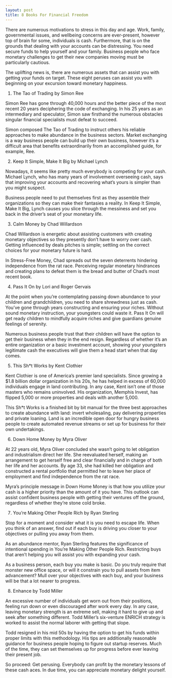 ```yaml
---
layout: post
title: 8 Books For Financial Freedom
---
```


There are numerous motivations to stress in this day and age. Work, family, governmental issues, and wellbeing concerns are ever-present, however top of brain for some, individuals is cash. Furthermore, that is on the grounds that dealing with your accounts can be distressing. You need secure funds to help yourself and your family. Business people who face monetary challenges to get their new companies moving must be particularly cautious.

The uplifting news is, there are numerous assets that can assist you with getting your funds on target. These eight peruses can assist you with beginning on your excursion toward monetary happiness.

1. The Tao of Trading by Simon Ree

Simon Ree has gone through 40,000 hours and the better piece of the most recent 20 years deciphering the code of exchanging. In his 25 years as an intermediary and speculator, Simon saw firsthand the numerous obstacles singular financial specialists must defeat to succeed.

Simon composed The Tao of Trading to instruct others his reliable approaches to make abundance in the business sectors. Market exchanging is a way business people can build up their own business, however it’s a difficult area that benefits extraordinarily from an accomplished guide, for example, Ree.

2. Keep It Simple, Make It Big by Michael Lynch

Nowadays, it seems like pretty much everybody is competing for your cash. Michael Lynch, who has many years of involvement overseeing cash, says that improving your accounts and recovering what’s yours is simpler than you might suspect.

Business people need to put themselves first as they assemble their organizations so they can make their fantasies a reality. In Keep It Simple, Make It Big, Lynch causes you slice through the messiness and set you back in the driver’s seat of your monetary life.

3. Calm Money by Chad Willardson

Chad Willardson is energetic about assisting customers with creating monetary objectives so they presently don’t have to worry over cash. Getting influenced by deals pitches is simple; settling on the correct choices for your monetary future is hard.

In Stress-Free Money, Chad spreads out the seven deterrents hindering independence from the rat race. Perceiving regular monetary hindrances and creating plans to defeat them is the bread and butter of Chad’s most recent book.

4. Pass It On by Lori and Roger Gervais

At the point when you’re contemplating passing down abundance to your children and grandchildren, you need to share shrewdness just as cash. You’ve gone through years constructing and ensuring your riches. Without sound monetary instruction, your youngsters could waste it. Pass It On will get ready children to mindfully acquire riches and give guardians genuine feelings of serenity.

Numerous business people trust that their children will have the option to get their business when they in the end resign. Regardless of whether it’s an entire organization or a basic investment account, showing your youngsters legitimate cash the executives will give them a head start when that day comes.

5. This Sh*t Works by Kent Clothier

Kent Clothier is one of America’s premier land specialists. Since growing a $1.8 billion dollar organization in his 20s, he has helped in excess of 60,000 individuals engage in land contributing. In any case, Kent isn’t one of those masters who remains uninvolved. His organization, Memphis Invest, has flipped 5,000 or more properties and deals with another 5,000.

This Sh*t Works is a finished bit by bit manual for the three best approaches to create abundance with land: invert wholesaling, pay delivering properties and private loaning. Land is an incredible open door for hungry business people to create automated revenue streams or set up for business for their own undertakings.

6. Down Home Money by Myra Oliver

At 22 years old, Myra Oliver concluded she wasn’t going to let obligation and industrialism direct her life. She reevaluated herself, making an arrangement to get herself free and clear financially and in charge of both her life and her accounts. By age 33, she had killed her obligation and constructed a rental portfolio that permitted her to leave her place of employment and find independence from the rat race.

Myra’s principle message in Down Home Money is that how you utilize your cash is a higher priority than the amount of it you have. This outlook can assist confident business people with getting their ventures off the ground, regardless of whether they’re stone cold broke.

7. You’re Making Other People Rich by Ryan Sterling

Stop for a moment and consider what it is you need to escape life. When you think of an answer, find out if each buy is driving you closer to your objectives or pulling you away from them.

As an abundance mentor, Ryan Sterling features the significance of intentional spending in You’re Making Other People Rich. Restricting buys that aren’t helping you will assist you with expanding your cash.

As a business person, each buy you make is basic. Do you truly require that monster new office space, or will it constrain you to pull assets from item advancement? Mull over your objectives with each buy, and your business will be that a lot nearer to progress.

8. Enhance by Todd Miller

An excessive number of individuals get worn out from their positions, feeling run down or even discouraged after work every day. In any case, leaving monetary strength is an extreme sell, making it hard to give up and seek after something different. Todd Miller’s six-venture ENRICH strategy is worked to assist the normal laborer with getting that slope.

Todd resigned in his mid 50s by having the option to get his funds within proper limits with this methodology. His tips are additionally reasonable guidance for business people hoping to figure out startup reserves. Much of the time, they can set themselves up for progress before ever leaving their present job.

So proceed: Get perusing. Everybody can profit by the monetary lessons of these cash aces. In due time, you can appreciate monetary delight yourself.
